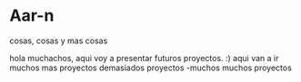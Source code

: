 # Aar-n
cosas, cosas y mas cosas

hola muchachos, aqui voy a presentar futuros proyectos. :)
aqui van a ir muchos mas proyectos
demasiados proyectos
-muchos muchos proyectos